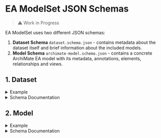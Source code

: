 # EA ModelSet JSON Schemas

> ⚠️ Work in Progress

EA ModelSet uses two different JSON schemas:

1. **Dataset Schema** `dataset.schema.json` - contains metadata about the dataset itself and brief information about the included models.
2. **Model Schema** `archimate-model.schema.json` - contains a concrete ArchiMate EA model with its metadata, annotations, elements, relationships and views.


## 1. Dataset

<details>
<summary>Example</summary>

```json
{
    "title": "EA ModelSet",
    "version": "0.0.1",
    "lastUpdated": "30-06-2023",
    "modelCount": 1009,
    "modelInfos": [
        {
            "id": "id-48fb3807bfa249a9bae607b6a92cc390",
            "name": "LAE",
            "source": "GitHub",
            "language": "fr",
            "formats": [
                "XML",
                "CSV",
                "JSON",
                "ARCHIMATE"
            ],
            "tags": [],
            "duplicateCount": 0,
            "elementCount": 142,
            "relationshipCount": 296,
            "viewCount": 24
        },
    ]
}
```
</details>

<details>
<summary>Schema Documentation</summary>

### Dataset

| Name | Description | Data Type | Cardinality | Example Value |
|---|---|---|---|---|
| **`title`** | Title of the dataset | string |  1 | `"EA ModelSet"` |
| **`version`** | Current version of the dataset | string | 1 | `"0.0.1"` |
| **`lastUpdated`** | Date when the dataset was last updated | date | 1 |  `"27-06-2023"` |
| **`modelCount`** | Amount of models included in the dataset | number | 1 |  `1085` |
| **`modelInfos`** | List of models included in the dataset with brief information  | list of  object | 1 | `[]`  |


### ModelInfo

| Name | Description | Data Type | Cardinality | Example Value |
|---|---|---|---|---|
| **`id`** | ArchiMate ID of the Model | string |  1 | `"id-1234"` |
| **`name`** | Name of the model | string | 1 | `"ArchiSurance"` |
| **`source`** | Source where the model was downloaded from | string | 1 |  `"GitHub"` |
| **`availableFormats`** | List of available storage formats of the model | list of string | 1 |  `[ "JSON", "XML", "ARCHIMATE", "CSV"]` |
| **`tags`** | Additional tags to classify the model  | list of  string | 1 | `[ "DUPLICATE" ]`  |
| **`duplicateCount`** | Amount of duplicates associated with the model  | number | 1 | `1`  |
| **`elementCount`** | Amount of elements in the model  | number | 1 | `51`  |
| **`relationshipsCount`** | Amount of relationships in the model  | number | 1 | `17`  |
| **`viewsCount`** | Amount of views in the model  | number | 1 | `3`  |

</details>

## 2. Model

<details>
<summary>Example</summary>

```json
{
    "identifier": "https://me.big.tuwien.ac.at/EAModelSet/id-54c7dff1caa743febe6d27e02ae711df",
    "archimateId": "id-54c7dff1caa743febe6d27e02ae711df",
    "name": "Example",
    "description": "Some text describing the purpose, scope and focus of the model.",
    "formats": [
        "XML",
        "CSV",
        "JSON",
        "ARCHIMATE"
    ],
    "source": "Unknown",
    "sourceFile": "raw-data/test/example.xml",
    "sourceFormat": "XML",
    "timestamp": "29-06-2023 09:24:26",
    "tags": [
        "DUPLICATE"
    ],
    "duplicates": [
        "raw-data/test/example.archimate"
    ],
    "language": "en",
    "elements": [
        {
            "id": "id-ac897c7caaec4dd9abe07ff9a0a5236e",
            "name": "Pay",
            "type": "BusinessProcess",
            "layer": "business"
        },
        {
            "id": "id-b521eb69473f4a96b86a9a5f17973198",
            "name": "Claims Payment",
            "type": "BusinessService",
            "layer": "business"
        }
    ],
    "relationships": [
        {
            "id": "id-e9cef967dda44feca72826f78786188c",
            "sourceId": "id-ac897c7caaec4dd9abe07ff9a0a5236e",
            "targetId": "id-b521eb69473f4a96b86a9a5f17973198",
            "type": "Realization"
        },
    ],
    "views": [
        {
            "id": "id-99975bec9b1f4b9384e2d873dc5d4fa0",
            "name": "Default View",
            "viewpoint": ""
        }
    ]
}
```
</details>

<details>
<summary>Schema Documentation</summary>

### Model

| Name | Description | Data Type | Cardinality | Example Value |
|---|---|---|---|---|
| **`identifier`** | Unique identifier of the model | string |  1 |  `"me.big.tuwien.ac.at/EAModelSet/id-1234"` |
| **`archimateId`** | ArchiMate ID of the Model | string |  1 |  `"id-1234"` |
| **`name`** | Name of the model  | string | 1 | `"ArchiSurance"`  |
| **`documentation`** | Additional information about the model (e.g., description, purpose)  | string | 1 |  `""` |
| **`availableFormats`** | List of available storage formats of the model | list of string | 1 |  `[ "JSON", "XML", "ARCHIMATE", "CSV"]` |
| **`source`** | Source where the model was downloaded from | string | 1 |  `"GitHub"` |
| **`sourceFile`** | Relative file path of the parsed model file | string | 1 | `raw-data/github/archimate/id-1234.archimate`  |
| **`timestamp`** | Date when the model was added to the dataset | date | 1 |  `"25-06-2023 05:55:08"` |
| **`tags`** | Additional tags to classify the model  | list of  string | 1 | `[ "DUPLICATE" ]`  |
| **`duplicates`** | List of duplicate models with references to their files in `raw-data/`  | list of string | 1 | `[]` |
| **`language`** | Language of the model (if known) | `string` | 0 or 1 | `en` |

### Element

| Name | Description | Data Type | Cardinality | Example Value |
|---|---|---|---|---|
| `id` | Unique identifier of the element | string |  exactly 1 |   |
| `name` | Name of the element  | string | exactly 1 |   |
| `documentation` | Additional information about the model (i.e. description, purpose)  | string | 0 or 1 |   |
| `type` | Element type | string | exactly 1 |   |
| `layer` | Layer of the element (computed through type) | string | exactly 1 |   |

### Relationship

| Name | Description | Data Type | Cardinality | Example Value |
|---|---|---|---|---|
| `id` | Unique identifier of the relationship | string |  exactly 1 (required) |   |
| `sourceId` | ID of the source element | string | exactly 1  (required) |  |
| `targetId` | ID of the target element | string | exactly 1 (required) |  |
| `type` | Relationship type | string | exactly 1 | |
| `name` |  | string | 0 or 1 |   |
| `documentation` | Additional information about the relationship | string | 0 or 1 (optional) |   |

### View

| Name | Description | Data Type | Cardinality | Example Value |
|---|---|---|---|---|
| `id` | Unique identifier of the view | string |  exactly 1 |   |
| `name` | Name of the element  | string | exactly 1 |   |
| `viewpoint` |  | string | 0 or 1 |   |
| `documentation` | | string | 0 or 1 |   |

</details>